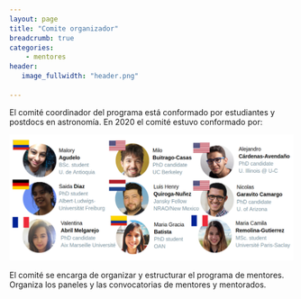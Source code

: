 ```yaml
---
layout: page
title: "Comite organizador"
breadcrumb: true
categories:
    - mentores
header:
   image_fullwidth: "header.png"

---
```


El comité coordinador del programa está conformado por estudiantes y postdocs en
astronomía. En 2020 el comité estuvo conformado por: 

![Comite coordinador](../../images/comite_mentores.png)


El comité se encarga de organizar y estructurar el programa de mentores. Organiza los
paneles y las convocatorias de mentores y mentorados. 


 








